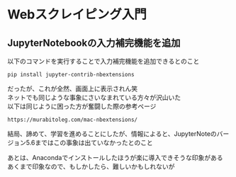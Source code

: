 # Webスクレイピング入門
## JupyterNotebookの入力補完機能を追加

以下のコマンドを実行することで入力補完機能を追加できるとのこと  

```
pip install jupyter-contrib-nbextensions
```

だったが、これが全然、画面上に表示されん笑  
ネットでも同じような事象にさいなまれている方々が沢山いた  
以下は同じように困った方が奮闘した際の参考ページ  

`https://murabitoleg.com/mac-nbextensions/`

結局、諦めて、学習を進めることにしたが、情報によると、JupyterNoteのバージョン5.6まではこの事象は出ていなかったとのこと  

あとは、Anacondaでインストールしたほうが楽に導入できそうな印象がある  
あくまで印象なので、もしかしたら、難しいかもしれないが